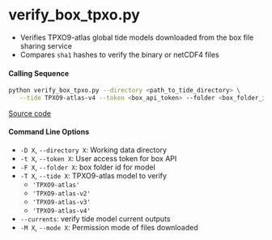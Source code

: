 verify_box_tpxo.py
==================

- Verifies TPXO9-atlas global tide models downloaded from the box file sharing service
- Compares `sha1` hashes to verify the binary or netCDF4 files

#### Calling Sequence
```bash
python verify_box_tpxo.py --directory <path_to_tide_directory> \
   --tide TPXO9-atlas-v4 --token <box_api_token> --folder <box_folder_id>
```
[Source code](https://github.com/tsutterley/pyTMD/blob/main/scripts/verify_box_tpxo.py)

#### Command Line Options
- `-D X`, `--directory X`: Working data directory
- `-t X`, `--token X`: User access token for box API
- `-F X`, `--folder X`: box folder id for model
- `-T X`, `--tide X`: TPXO9-atlas model to verify
   * `'TPXO9-atlas'`
   * `'TPXO9-atlas-v2'`
   * `'TPXO9-atlas-v3'`
   * `'TPXO9-atlas-v4'`
- `--currents`:  verify tide model current outputs
- `-M X`, `--mode X`: Permission mode of files downloaded
